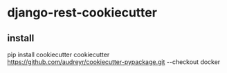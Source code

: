 # django-rest-cookiecutter

## install
  pip install cookiecutter
  cookiecutter https://github.com/audreyr/cookiecutter-pypackage.git --checkout docker
  
